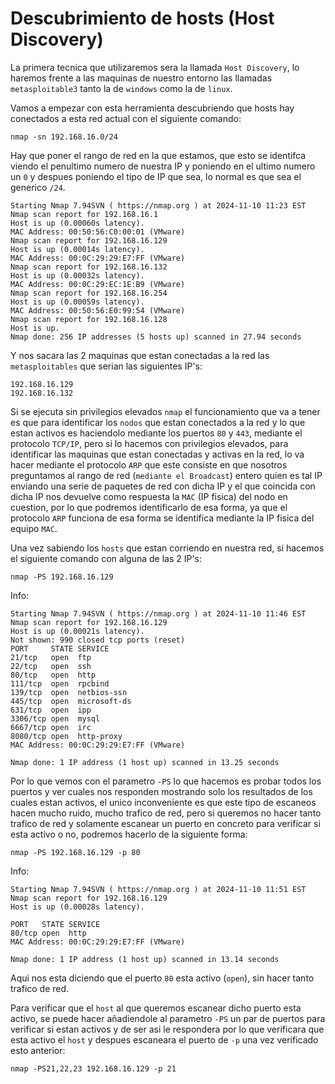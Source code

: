 # Descubrimiento de hosts (Host Discovery)

La primera tecnica que utilizaremos sera la llamada `Host Discovery`, lo haremos frente a las maquinas de nuestro entorno las llamadas `metasploitable3` tanto la de `windows` como la de `linux`.

Vamos a empezar con esta herramienta descubriendo que hosts hay conectados a esta red actual con el siguiente comando:

```shell
nmap -sn 192.168.16.0/24
```

Hay que poner el rango de red en la que estamos, que esto se identifca viendo el penultimo numero de nuestra IP y poniendo en el ultimo numero un `0` y despues poniendo el tipo de IP que sea, lo normal es que sea el generico `/24`.

```
Starting Nmap 7.94SVN ( https://nmap.org ) at 2024-11-10 11:23 EST
Nmap scan report for 192.168.16.1
Host is up (0.00060s latency).
MAC Address: 00:50:56:C0:00:01 (VMware)
Nmap scan report for 192.168.16.129
Host is up (0.00014s latency).
MAC Address: 00:0C:29:29:E7:FF (VMware)
Nmap scan report for 192.168.16.132
Host is up (0.00032s latency).
MAC Address: 00:0C:29:EC:1E:B9 (VMware)
Nmap scan report for 192.168.16.254
Host is up (0.00059s latency).
MAC Address: 00:50:56:E0:99:54 (VMware)
Nmap scan report for 192.168.16.128
Host is up.
Nmap done: 256 IP addresses (5 hosts up) scanned in 27.94 seconds
```

Y nos sacara las 2 maquinas que estan conectadas a la red las `metasploitables` que serian las siguientes IP's:

```
192.168.16.129
192.168.16.132
```

Si se ejecuta sin privilegios elevados `nmap` el funcionamiento que va a tener es que para identificar los `nodos` que estan conectados a la red y lo que estan activos es haciendolo mediante los puertos `80` y `443`, mediante el protocolo `TCP/IP`, pero si lo hacemos con privilegios elevados, para identificar las maquinas que estan conectadas y activas en la red, lo va hacer mediante el protocolo `ARP` que este consiste en que nosotros preguntamos al rango de red (`mediante el Broadcast`) entero quien es tal IP enviando una serie de paquetes de red con dicha IP y el que coincida con dicha IP nos devuelve como respuesta la `MAC` (IP fisica) del nodo en cuestion, por lo que podremos identificarlo de esa forma, ya que el protocolo `ARP` funciona de esa forma se identifica mediante la IP fisica del equipo `MAC`.

Una vez sabiendo los `hosts` que estan corriendo en nuestra red, si hacemos el siguiente comando con alguna de las 2 IP's:

```shell
nmap -PS 192.168.16.129
```

Info:

```
Starting Nmap 7.94SVN ( https://nmap.org ) at 2024-11-10 11:46 EST
Nmap scan report for 192.168.16.129
Host is up (0.00021s latency).
Not shown: 990 closed tcp ports (reset)
PORT     STATE SERVICE
21/tcp   open  ftp
22/tcp   open  ssh
80/tcp   open  http
111/tcp  open  rpcbind
139/tcp  open  netbios-ssn
445/tcp  open  microsoft-ds
631/tcp  open  ipp
3306/tcp open  mysql
6667/tcp open  irc
8080/tcp open  http-proxy
MAC Address: 00:0C:29:29:E7:FF (VMware)

Nmap done: 1 IP address (1 host up) scanned in 13.25 seconds
```

Por lo que vemos con el parametro `-PS` lo que hacemos es probar todos los puertos y ver cuales nos responden mostrando solo los resultados de los cuales estan activos, el unico inconveniente es que este tipo de escaneos hacen mucho ruido, mucho trafico de red, pero si queremos no hacer tanto trafico de red y solamente escanear un puerto en concreto para verificar si esta activo o no, podremos hacerlo de la siguiente forma:

```shell
nmap -PS 192.168.16.129 -p 80
```

Info:

```
Starting Nmap 7.94SVN ( https://nmap.org ) at 2024-11-10 11:51 EST
Nmap scan report for 192.168.16.129
Host is up (0.00028s latency).

PORT   STATE SERVICE
80/tcp open  http
MAC Address: 00:0C:29:29:E7:FF (VMware)

Nmap done: 1 IP address (1 host up) scanned in 13.14 seconds
```

Aqui nos esta diciendo que el puerto `80` esta activo (`open`), sin hacer tanto trafico de red.

Para verificar que el `host` al que queremos escanear dicho puerto esta activo, se puede hacer añadiendole al parametro `-PS` un par de puertos para verificar si estan activos y de ser asi le respondera por lo que verificara que esta activo el `host` y despues escaneara el puerto de `-p` una vez verificado esto anterior:

```shell
nmap -PS21,22,23 192.168.16.129 -p 21
```

